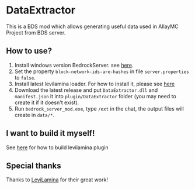 # DataExtractor

This is a BDS mod which allows generating useful data used in AllayMC Project from BDS server.

## How to use?
1. Install windows version BedrockServer. see [here](https://www.minecraft.net/en-us/download/server/bedrock).
2. Set the property `block-network-ids-are-hashes` in file `server.properties` to `false`.
3. Install latest levilamina loader. For how to install it, please see [here](https://github.com/LiteLDev/LeviLamina?tab=readme-ov-file#install)
4. Download the latest release and put ```DataExtractor.dll``` and ```manifest.json``` it into `plugin/DataExtractor` folder (you may need to create it if it doesn't exist).
5. Run `bedrock_server_mod.exe`, type `/ext` in the chat, the output files will create in `data/*`.

## I want to build it myself!
See [here](https://levilamina.liteldev.com/tutorials/create_your_first_plugin) for how to build levilamina plugin

## Special thanks

Thanks to [LeviLamina](https://github.com/LiteLDev/LeviLamina) for their great work!